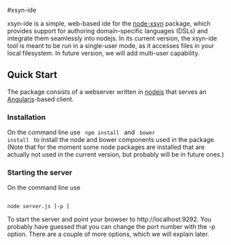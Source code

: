 #xsyn-ide

xsyn-ide is a simple, web-based ide for the [node-xsyn](http://github.com/mageran/node-xsyn) package, which provides support for authoring domain-specific languages (DSLs) and integrate them seamlessly into nodejs. In its current version, the xsyn-ide tool is meant to be run in a single-user mode, as it accesses files in your local filesystem. In future version, we will add multi-user capability.

## Quick Start

The package consists of a webserver written in [nodejs](https://nodejs.org) that serves an [Angularjs](https://angularjs.org/)-based client.

### Installation
On the command line use
<code>
npm install
</code>
and
<code>
bower install
</code>
to install the node and bower components used in the package. (Note that for the moment some node packages are installed that are actually not used in the current version, but probably will be in future ones.)

### Starting the server

On the command line use

<code>
node server.js [-p <port>] 
</code>

To start the server and point your browser to http://localhost:9292. You probably have guessed that you can change the port number with the -p option. There are a couple of more options, which we will explain later.

